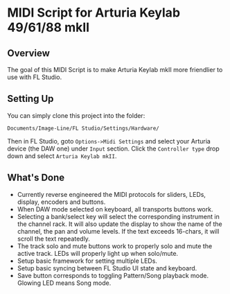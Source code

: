 # MIDI Script for Arturia Keylab 49/61/88 mkII

## Overview
The goal of this MIDI Script is to make Arturia Keylab mkII more friendlier to use with FL Studio.


## Setting Up
You can simply clone this project into the folder:
``` 
Documents/Image-Line/FL Studio/Settings/Hardware/
```
Then in FL Studio, goto `Options->Midi Settings` and select your Arturia device (the DAW one) under
`Input` section. Click the `Controller type` drop down and select `Arturia Keylab mkII`.


## What's Done

- Currently reverse engineered the MIDI protocols for sliders, LEDs, display, encoders and buttons.
- When DAW mode selected on keyboard, all transports buttons work.
- Selecting a bank/select key will select the corresponding instrument in the channel rack. It will also
update the display to show the name of the channel, the pan and volume levels. If the text exceeds 16-chars,
it will scroll the text repeatedly.
- The track solo and mute buttons work to properly solo and mute the active track. LEDs will properly
 light up when solo/mute.
- Setup basic framework for setting multiple LEDs.
- Setup basic syncing between FL Studio UI state and keyboard. 
- Save button corresponds to toggling Pattern/Song playback mode. Glowing LED means Song mode.

